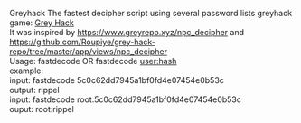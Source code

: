 Greyhack The fastest decipher script using several password lists greyhack game: <a href='https://store.steampowered.com/app/605230/Grey_Hack/'>Grey Hack</a> <br>
It was inspired by https://www.greyrepo.xyz/npc_decipher and https://github.com/Roupiye/grey-hack-repo/tree/master/app/views/npc_decipher <br>
Usage: fastdecode <hash> OR fastdecode <user:hash> <br>
example: <br>
input: fastdecode 5c0c62dd7945a1bf0fd4e07454e0b53c <br>
output: rippel <br>
input: fastdecode root:5c0c62dd7945a1bf0fd4e07454e0b53c <br>
ouput: root:rippel
